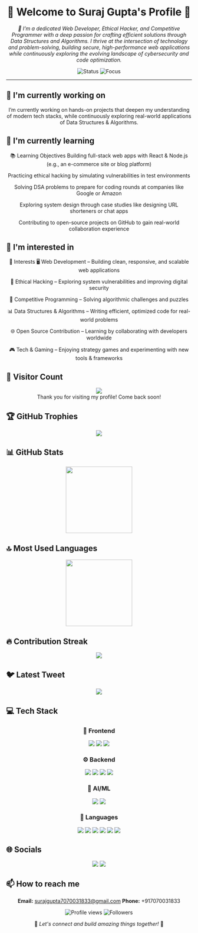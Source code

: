 <div align="center">

# 🌟 Welcome to Suraj Gupta's Profile 🌟

<p><em>🚀 I’m a dedicated Web Developer, Ethical Hacker, and Competitive Programmer with a deep passion for crafting efficient solutions through Data Structures and Algorithms. I thrive at the intersection of technology and problem-solving, building secure, high-performance web applications while continuously exploring the evolving landscape of cybersecurity and code optimization.</em></p>

<img src="https://img.shields.io/badge/Status-Available_for_collaboration-brightgreen" alt="Status" />
<img src="https://img.shields.io/badge/Focus-Web_Development-blue" alt="Focus" />

</div>

<hr>

## 🔭 I'm currently working on

<div align="center"><p>I’m currently working on hands-on projects that deepen my understanding of modern tech stacks, while continuously exploring real-world applications of Data Structures & Algorithms.</p></div>

## 🌱 I'm currently learning

<div align="center"><p>📚 Learning Objectives
Building full-stack web apps with React & Node.js (e.g., an e-commerce site or blog platform)

Practicing ethical hacking by simulating vulnerabilities in test environments

Solving DSA problems to prepare for coding rounds at companies like Google or Amazon

Exploring system design through case studies like designing URL shorteners or chat apps

Contributing to open-source projects on GitHub to gain real-world collaboration experience</p></div>

## 👀 I'm interested in

<div align="center"><p>🎯 Interests
🖥️ Web Development – Building clean, responsive, and scalable web applications

🔐 Ethical Hacking – Exploring system vulnerabilities and improving digital security

🧠 Competitive Programming – Solving algorithmic challenges and puzzles

📊 Data Structures & Algorithms – Writing efficient, optimized code for real-world problems

🌐 Open Source Contribution – Learning by collaborating with developers worldwide

🎮 Tech & Gaming – Enjoying strategy games and experimenting with new tools & frameworks</p></div>

## 👀 Visitor Count

<!-- ⚠️ Important: Replace 'Surajgupta001' with your actual GitHub username in the URL below -->
<p align="center">
  <img src="https://profile-counter.glitch.me/Surajgupta001/count.svg" />
  <br>Thank you for visiting my profile! Come back soon!
</p>

## 🏆 GitHub Trophies

<!-- ⚠️ Important: Replace 'Surajgupta001' with your actual GitHub username in the URL below -->
<p align="center">
  <img src="https://github-profile-trophy.vercel.app/?username=Surajgupta001&theme=juicyfresh&column=7&margin-w=15&margin-h=15" />
</p>

## 📊 GitHub Stats

<!-- ⚠️ Important: Replace 'Surajgupta001' with your actual GitHub username in the URL below -->
<div align="center">
  <img height="180em" src="https://github-readme-stats.vercel.app/api?username=Surajgupta001&show_icons=true&theme=radical&include_all_commits=true&count_private=true"/>
</div>

## 🔝 Most Used Languages

<!-- ⚠️ Important: Replace 'Surajgupta001' with your actual GitHub username in the URL below -->
<div align="center">
  <img height="180em" src="https://github-readme-stats.vercel.app/api/top-langs/?username=Surajgupta001&layout=compact&langs_count=10&theme=radical"/>
</div>

## 🔥 Contribution Streak

<!-- ⚠️ Important: Replace 'Surajgupta001' with your actual GitHub username in the URL below -->
<div align="center">
  <img src="https://github-readme-streak-stats.herokuapp.com/?user=Surajgupta001&theme=radical&hide_border=false" />
</div>

## 🐦 Latest Tweet

<!-- ⚠️ Important: Replace 'YOUR_TWITTER_USERNAME' with your actual Twitter username in the URL below -->
<div align="center">
  <a href="https://github.com/VishwaGauravIn/github-twitter-card-embed"><img src="https://gtce.itsvg.in/api?username=YOUR_TWITTER_USERNAME" /></a>
</div>

## 💻 Tech Stack

<div align="center">

### 🎨 Frontend

<img src="https://img.shields.io/badge/-React-05122A?style=for-the-badge&color=ff69b4"> <img src="https://img.shields.io/badge/-HTML5-05122A?style=for-the-badge&color=ff69b4"> <img src="https://img.shields.io/badge/-CSS3-05122A?style=for-the-badge&color=ff69b4">

### ⚙️ Backend

<img src="https://img.shields.io/badge/-Node.js-05122A?style=for-the-badge&color=4169e1"> <img src="https://img.shields.io/badge/-Express-05122A?style=for-the-badge&color=4169e1"> <img src="https://img.shields.io/badge/-MongoDB-05122A?style=for-the-badge&color=4169e1"> <img src="https://img.shields.io/badge/-MySQL-05122A?style=for-the-badge&color=4169e1">

### 🧠 AI/ML

<img src="https://img.shields.io/badge/-NumPy-05122A?style=for-the-badge&color=00CED1"> <img src="https://img.shields.io/badge/-Pandas-05122A?style=for-the-badge&color=00CED1">

### 💬 Languages

<img src="https://img.shields.io/badge/-JavaScript-05122A?style=for-the-badge&color=FFA500"> <img src="https://img.shields.io/badge/-TypeScript-05122A?style=for-the-badge&color=FFA500"> <img src="https://img.shields.io/badge/-Python-05122A?style=for-the-badge&color=FFA500"> <img src="https://img.shields.io/badge/-Java-05122A?style=for-the-badge&color=FFA500"> <img src="https://img.shields.io/badge/-C++-05122A?style=for-the-badge&color=FFA500"> <img src="https://img.shields.io/badge/-C-05122A?style=for-the-badge&color=FFA500">

</div>

## 🌐 Socials

<div align="center">

<a href="https://github.com/Surajgupta001"><img src="https://img.shields.io/badge/github-%23121011.svg?style=for-the-badge&logo=github&logoColor=white&color=9a6bdf"></a> <a href="https://www.linkedin.com/in/suraj-gupta-15634028a/"><img src="https://img.shields.io/badge/linkedin-%230077B5.svg?style=for-the-badge&logo=linkedin&logoColor=white&color=df6b9a"></a> 

</div>

## 📫 How to reach me

<div align="center">

**Email:** surajgupta7070031833@gmail.com
**Phone:** +917070031833

</div>

<div align="center">

<!-- ⚠️ Important: Replace 'Surajgupta001' with your actual GitHub username in the URLs below -->
<img src="https://komarev.com/ghpvc/?username=Surajgupta001&style=for-the-badge&color=blueviolet" alt="Profile views"/>

<img src="https://img.shields.io/github/followers/Surajgupta001?style=for-the-badge&color=ff69b4" alt="Followers"/>

<p>🌈 <i>Let's connect and build amazing things together!</i> 🚀</p>

</div>

